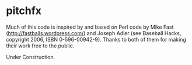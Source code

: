 pitchfx
=======

Much of this code is inspired by and based on Perl code by Mike Fast (http://fastballs.wordpress.com/) and Joseph Adler (see Baseball Hacks, copyright 2006, ISBN 0-596-00942-9). Thanks to both of them for making their work free to the public.

Under Construction.
